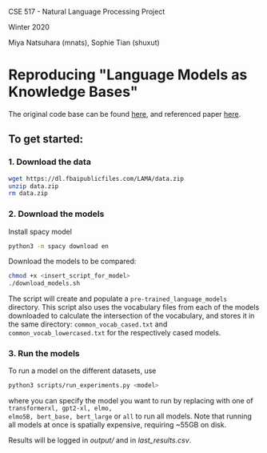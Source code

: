CSE 517 - Natural Language Processing Project

Winter 2020

Miya Natsuhara (mnats), Sophie Tian (shuxut)

# Reproducing "Language Models as Knowledge Bases"
The original code base can be found [here](https://github.com/facebookresearch/LAMA), and referenced paper [here](https://www.aclweb.org/anthology/D19-1250.pdf).  

## To get started:
### 1. Download the data
```bash
wget https://dl.fbaipublicfiles.com/LAMA/data.zip
unzip data.zip
rm data.zip
```

### 2. Download the models
Install spacy model
```bash
python3 -m spacy download en
```

Download the models to be compared:
```bash
chmod +x <insert_script_for_model>
./download_models.sh
```
The script will create and populate a <code>pre-trained\_language\_models</code> directory.  This script also uses the vocabulary files from each of the models downloaded to calculate the intersection of the vocabulary, and stores it in the same directory: <code>common\_vocab\_cased.txt</code> and <code>common\_vocab\_lowercased.txt</code> for the respectively cased models.

### 3. Run the models
To run a model on the different datasets, use
```bash
python3 scripts/run_experiments.py <model>
```
where you can specify the model you want to run by replacing <code><model></code> with one of <code>transformerxl, gpt2-xl, elmo, elmo5B, bert_base, bert_large</code> or <code>all</code> to run all models.  Note that running all models at once is spatially expensive, requiring ~55GB on disk.  

Results will be logged in <i>output/</i> and in <i>last_results.csv</i>.  